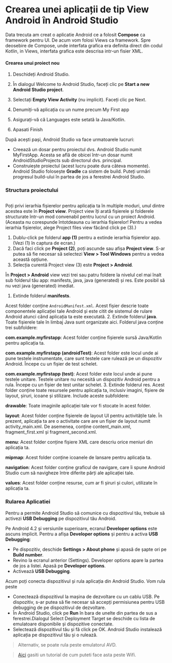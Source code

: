 # Crearea unei aplicații de tip View Android în Android Studio 

Data trecuta am creat o aplicatie Android ce a folosit **Compose** ca framework
pentru UI. De acum vom folosi Views ca framework. Spre deosebire de Compose,
unde interfata grafica era definita direct din codul Kotlin, in Views,
interfata grafica este descrisa intr-un fisier XML.

#### Crearea unui proiect nou
1. Deschideți Android Studio.
2. În dialogul Welcome to Android Studio, faceți clic pe **Start a new Android Studio project**.

3. Selectați **Empty View Activity** (nu implicit). Faceți clic pe Next.

4. Denumiți-vă aplicația cu un nume precum My First app

5. Asigurați-vă că Languages este setată la Java/Kotlin.

6. Apasati Finish


După acești pași, Android Studio va face urmatoarele lucruri:
* Creează un dosar pentru proiectul dvs. Android Studio numit MyFirstApp. Acesta se află de obicei într-un dosar numit AndroidStudioProjects sub directorul dvs. principal.
* Construiește proiectul (acest lucru poate dura câteva momente). Android Studio folosește **Gradle** ca sistem de build. Puteți urmări progresul build-ului în partea de jos a ferestrei Android Studio.


### Structura proiectului

<img src="https://developer.android.com/static/codelabs/build-your-first-android-app/img/ecabcf48b6f7b9a1_1440.png" alt=""/>

Poți privi ierarhia fișierelor pentru aplicația ta în multiple moduri, unul dintre acestea este în **Project view**. Project view îți arată fișierele și folderele structurate într-un mod convenabil pentru lucrul cu un proiect Android. (Aceasta nu corespunde întotdeauna cu ierarhia fișierelor! Pentru a vedea ierarhia fișierelor, alege Project files view făcând click pe (3).)

1. Dublu-click pe folderul **app (1)** pentru a extinde ierarhia fișierelor app. (Vezi (1) în captura de ecran.)
2. Dacă faci click pe **Project (2)**, poți ascunde sau afișa **Project view**. S-ar putea să fie necesar să selectezi **View > Tool Windows** pentru a vedea această opțiune.
3. Selecția curentă Project view (3) este **Project > Android**.

În **Project > Android** view vezi trei sau patru foldere la nivelul cel mai înalt sub folderul tău app: manifests, java, java (generated) și res. Este posibil să nu vezi java (generated) imediat.

1. Extinde folderul **manifests**.

Acest folder conține `AndroidManifest.xml`. Acest fișier descrie toate componentele aplicației tale Android și este citit de sistemul de rulare Android atunci când aplicația ta este executată. 2. Extinde folderul **java**. Toate fișierele tale în limbaj Java sunt organizate aici. Folderul java conține trei subfoldere:

**com.example.myfirstapp**: Acest folder conține fișierele sursă Java/Kotlin pentru aplicația ta.

**com.example.myfirstapp (androidTest)**: Acest folder este locul unde ai pune testele instrumentate, care sunt testele care rulează pe un dispozitiv Android. Începe cu un fișier de test schelet.

**com.example.myfirstapp (test)**: Acest folder este locul unde ai pune testele unitare. Testele unitare nu necesită un dispozitiv Android pentru a rula. Începe cu un fișier de test unitar schelet. 3. Extinde folderul res. Acest folder conține toate resursele pentru aplicația ta, inclusiv imagini, fișiere de layout, șiruri, icoane și stilizare. Include aceste subfoldere:

**drawable**: Toate imaginile aplicației tale vor fi stocate în acest folder.

**layout**: Acest folder conține fișierele de layout UI pentru activitățile tale. În prezent, aplicația ta are o activitate care are un fișier de layout numit activity_main.xml. De asemenea, conține content_main.xml, fragment_first.xml și fragment_second.xml.

**menu**: Acest folder conține fișiere XML care descriu orice meniuri din aplicația ta.

**mipmap**: Acest folder conține icoanele de lansare pentru aplicația ta.

**navigation**: Acest folder conține graficul de navigare, care îi spune Android Studio cum să navigheze între diferite părți ale aplicației tale.

**values**: Acest folder conține resurse, cum ar fi șiruri și culori, utilizate în aplicația ta.

### Rularea Aplicatiei

Pentru a permite Android Studio să comunice cu dispozitivul tău, trebuie să activezi **USB Debugging** pe dispozitivul tău Android.

Pe Android 4.2 și versiunile superioare, ecranul **Developer options** este ascuns implicit. Pentru a afișa **Developer options** și pentru a activa **USB Debugging**:

- Pe dispozitiv, deschide **Settings > About phone** și apasă de șapte ori pe **Build number**.
- Revino la ecranul anterior (Settings). Developer options apare la partea de jos a listei. Apasă pe **Developer options**.
- Activează **USB Debugging**.

Acum poți conecta dispozitivul și rula aplicația din Android Studio. Vom rula peste 

- Conectează dispozitivul la mașina de dezvoltare cu un cablu USB. Pe dispozitiv, s-ar putea să fie necesar să accepți permisiunea pentru USB debugging de pe dispozitivul de dezvoltare.
- În Android Studio, click pe **Run** în bara de unelte din partea de sus a ferestrei.Dialogul Select Deployment Target se deschide cu lista de emulatoare disponibile și dispozitive conectate.
- Selectează dispozitivul tău și fă click pe OK. Android Studio instalează aplicația pe dispozitivul tău și o rulează.

> Alternativ, se poate rula peste emulatorul AVD.

> [Aici](https://developer.android.com/tools/adb#connect-to-a-device-over-wi-fi) gasiti un tutorial de cum puteti face asta peste Wifi.
